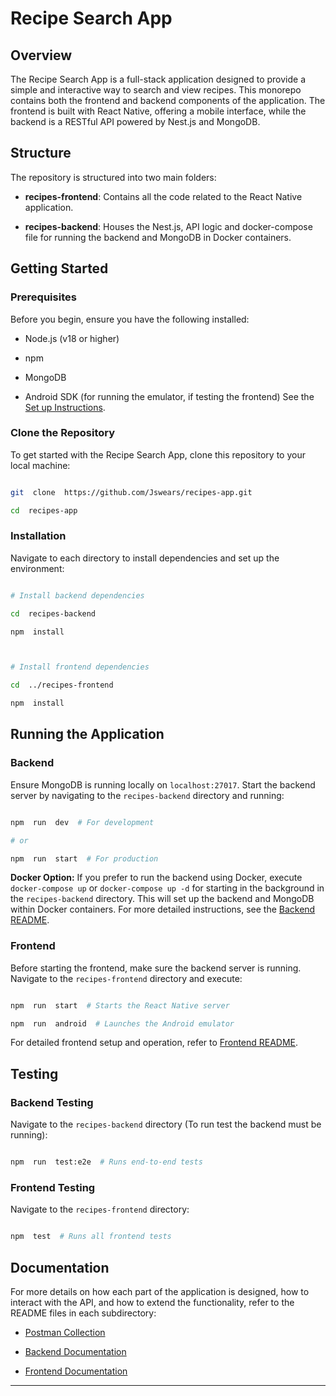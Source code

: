 # Recipe Search App

## Overview

The Recipe Search App is a full-stack application designed to provide a simple and interactive way to search and view recipes. This monorepo contains both the frontend and backend components of the application. The frontend is built with React Native, offering a mobile interface, while the backend is a RESTful API powered by Nest.js and MongoDB.

## Structure

The repository is structured into two main folders:

- **recipes-frontend**: Contains all the code related to the React Native application.

- **recipes-backend**: Houses the Nest.js, API logic and docker-compose file for running the backend and MongoDB in Docker containers.

## Getting Started

### Prerequisites

Before you begin, ensure you have the following installed:

- Node.js (v18 or higher)

- npm

- MongoDB

- Android SDK (for running the emulator, if testing the frontend) See the [Set up Instructions](https://reactnative.dev/docs/environment-setup).

### Clone the Repository

To get started with the Recipe Search App, clone this repository to your local machine:

```bash

git  clone  https://github.com/Jswears/recipes-app.git

cd  recipes-app

```

### Installation

Navigate to each directory to install dependencies and set up the environment:

```bash

# Install backend dependencies

cd  recipes-backend

npm  install



# Install frontend dependencies

cd  ../recipes-frontend

npm  install

```

## Running the Application

### Backend

Ensure MongoDB is running locally on `localhost:27017`. Start the backend server by navigating to the `recipes-backend` directory and running:

```bash

npm  run  dev  # For development

# or

npm  run  start  # For production

```

**Docker Option:** If you prefer to run the backend using Docker, execute `docker-compose up` or `docker-compose up -d` for starting in the background in the `recipes-backend` directory. This will set up the backend and MongoDB within Docker containers. For more detailed instructions, see the [Backend README](recipes-backend/README.md).

### Frontend

Before starting the frontend, make sure the backend server is running. Navigate to the `recipes-frontend` directory and execute:

```bash

npm  run  start  # Starts the React Native server

npm  run  android  # Launches the Android emulator

```

For detailed frontend setup and operation, refer to [Frontend README](recipes-frontend/README.md).

## Testing

### Backend Testing

Navigate to the `recipes-backend` directory (To run test the backend must be running):

```bash

npm  run  test:e2e  # Runs end-to-end tests

```

### Frontend Testing

Navigate to the `recipes-frontend` directory:

```bash

npm  test  # Runs all frontend tests

```

## Documentation

For more details on how each part of the application is designed, how to interact with the API, and how to extend the functionality, refer to the README files in each subdirectory:

- [Postman Collection](recipes-backend/Recipes.postman_collection.json)

- [Backend Documentation](recipes-backend/README.md)

- [Frontend Documentation](recipes-frontend/README.md)

---
